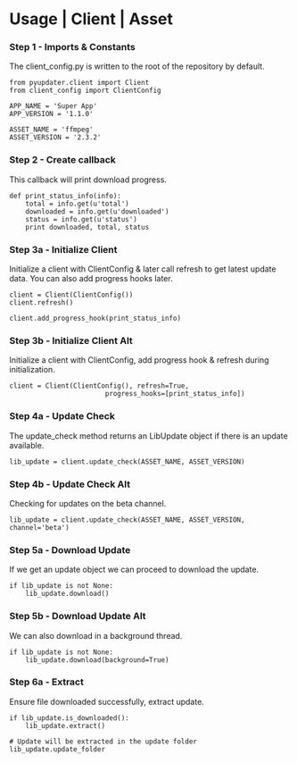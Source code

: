 # Usage | Client | Asset

### Step 1 - Imports & Constants

The client_config.py is written to the root of the repository by default.
```
from pyupdater.client import Client
from client_config import ClientConfig

APP_NAME = 'Super App'
APP_VERSION = '1.1.0'

ASSET_NAME = 'ffmpeg'
ASSET_VERSION = '2.3.2'
```

### Step 2 - Create callback

This callback will print download progress.
```
def print_status_info(info):
    total = info.get(u'total')
    downloaded = info.get(u'downloaded')
    status = info.get(u'status')
    print downloaded, total, status
```

### Step 3a - Initialize Client

Initialize a client with ClientConfig & later call refresh to get latest update data. You can also add progress hooks later.
```
client = Client(ClientConfig())
client.refresh()

client.add_progress_hook(print_status_info)
```

### Step 3b - Initialize Client Alt

Initialize a client with ClientConfig, add progress hook & refresh during initialization.
```
client = Client(ClientConfig(), refresh=True,
                        progress_hooks=[print_status_info])
```

### Step 4a - Update Check

The update_check method returns an LibUpdate object if there is an update available.
```
lib_update = client.update_check(ASSET_NAME, ASSET_VERSION)
```

### Step 4b - Update Check Alt

Checking for updates on the beta channel.
```
lib_update = client.update_check(ASSET_NAME, ASSET_VERSION, channel='beta')
```

### Step 5a - Download Update

If we get an update object we can proceed to download the update.
```
if lib_update is not None:
    lib_update.download()
```

### Step 5b - Download Update Alt

We can also download in a background thread.
```
if lib_update is not None:
    lib_update.download(background=True)
```

### Step 6a - Extract

Ensure file downloaded successfully, extract update.

```
if lib_update.is_downloaded():
    lib_update.extract()

# Update will be extracted in the update folder
lib_update.update_folder
```
